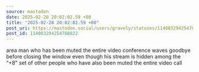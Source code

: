 ```yaml
---
source: mastodon
date: 2025-02-28 20:02:02.59 +00
title: "2025-02-28 20:02:02.59 +00"
post_uri: https://mastodon.social/users/gravely/statuses/114083294254788822
post_id: 114083294254788822
---
```

area man who has been muted the entire video conference waves goodbye before closing the window even though his stream is hidden among the “+8" set of other people who have also been muted the entire video call


